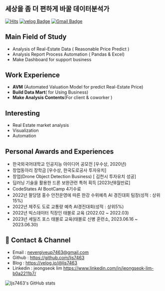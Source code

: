 ## 세상을 좀 더 편하게 바꿀 데이터분석가
[![Hits](https://hits.seeyoufarm.com/api/count/incr/badge.svg?url=https%3A%2F%2Fgithub.com%2Fljs7463&count_bg=%23DD727D&title_bg=%23CD3939&icon=&icon_color=%23CF9494&title=visit&edge_flat=false)](https://hits.seeyoufarm.com) [![velog Badge](http://img.shields.io/badge/-Study%20blog-black?style=flat-square&logo=velog.io&link=https://velog.io/@ljs7463)](https://velog.io/@ljs7463) [![Gmail Badge](https://img.shields.io/badge/Gmail-D14836?style=flat&logo=Gmail&logoColor=white)](mailto:nevergiveup7463@gmail.com)

## Main Field of Study
- Analysis of Real-Estate Data ( Reasonable Price Predict )
- Analysis Report Process Automation ( Pandas & Excel)
- Make Dashboard for support business

## Work Experience
- **AVM** (Automated Valuation Model for predict Real-Estate Price)
- **Build Data Mart**( for Using Business)
- **Make Analysis Contents**(For client & coworker )
## Interesting
- Real Estate market analysis
- Visualization
- Automation

## Personal Awards and Experiences
- 한국외국어대학교 인공지능 아이디어 공모전 [우수상, 2020년)
- 창업동아리 장학금 [우수상, 한국도로공사 투자유치]
- 창업(Drone Object Detection Business) [ 김천시 투자유치 성공]
- 딥러닝 기술을 활용한 드론 보완관련 특허 획득 [2023년8월만료]
- CodeStates AI BootCamp 4기수료
- 2022년 팔당댐 홍수 안전운영에 따른 한강 수위예측 AI 경진대회 팀장(성적 : 상위 15%)
- 2022년 제주도 도로 교통량 예측 AI경진대회(성적 : 상위5%)
- 2022년 빅스데이터 직장인 태블로 교육 (2022.02 ~ 2022.03)
- 2023년 세일즈 포스 태블로 교육(태블로 신병 훈련소, 2023.06.16 ~ 2023.06.30)

## 💼 Contact & Channel 

 - Email : nevergiveup7463@gmail.com 
 - Github : https://github.com/ljs7463
 - Blog : https://velog.io/@ljs7463
 - Linkedin : jeongseok lim <https://www.linkedin.com/in/jeongseok-lim-b0a2211b7/>




![ljs7463's GitHub stats](https://github-readme-stats.vercel.app/api?username=ljs7463&show_icons=true&theme=radical)

